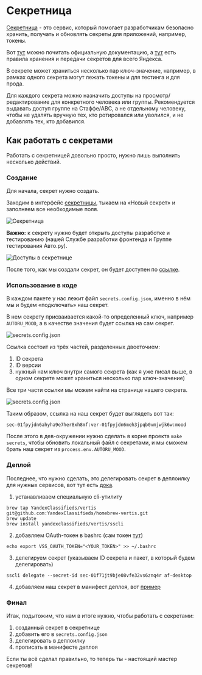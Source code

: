 # Секретница

[Секретница](https://yav.yandex-team.ru/) - это сервис, который помогает разработчикам безопасно хранить, получать и обновлять секреты для приложений, например, токены.

Вот [тут](https://vault-api.passport.yandex.net/docs/) можно почитать официальную документацию, а [тут](https://wiki.yandex-team.ru/security/secrets/) есть правила хранения и передачи секретов для всего Яндекса.

В секрете может храниться несколько пар ключ-значение, например, в рамках одного секрета могут лежать токены и для тестинга и для прода.

Для каждого секрета можно назначить доступы на просмотр/редактирование для конкретного человека или группы. Рекомендуется выдавать доступ группе на Стаффе/ABC, а не отдельному человеку, чтобы не удалять вручную тех, кто ротировался или уволился, и не добавлять тех, кто добавился.

## Как работать с секретами

Работать с секретницей довольно просто, нужно лишь выполнить несколько действий.

### Создание

Для начала, секрет нужно создать.

Заходим в интерфейс [секретницы](https://yav.yandex-team.ru/), тыкаем на «Новый секрет» и заполняем все необходимые поля.

![Секретница](./img/secrets/1.png)

**Важно:** к секрету нужно будет открыть доступы разработке и тестированию (нашей Службе разработки фронтенда и Группе тестирования Авто.ру).

![Доступы в секретнице](./img/secrets/2.png)

После того, как мы создали секрет, он будет доступен по [ссылке](https://yav.yandex-team.ru/secret/sec-01fpyjdn6ahyha9e7her8xh8mf).

### Использование в коде

В каждом пакете у нас лежит файл `secrets.config.json`, именно в нём мы и будем «подключать» наш секрет.

В нем секрету присваивается какой-то определенный ключ, например `AUTORU_MOOD`, а в качестве значения будет ссылка на сам секрет.

![secrets.config.json](./img/secrets/3.png)

Ссылка состоит из трёх частей, разделенных двоеточием:
1) ID секрета
2) ID версии
3) нужный нам ключ внутри самого секрета (как я уже писал выше, в одном секрете может храниться несколько пар ключ-значение)

Все три части ссылки мы можем найти на странице нашего секрета.

![secrets.config.json](./img/secrets/4.png)

Таким образом, ссылка на наш секрет будет выглядеть вот так:

`sec-01fpyjdn6ahyha9e7her8xh8mf:ver-01fpyjdn6meh3jpqb0vmjwjk6w:mood`

После этого в дев-окружении нужно сделать в корне проекта `make secrets`, чтобы обновить локальный файл с секретами, и мы сможем брать наш секрет из `process.env.AUTORU_MOOD`.

### Деплой

Последнее, что нужно сделать, это делегировать секрет в деплоилку для нужных сервисов, вот тут есть [дока](https://docs.yandex-team.ru/classifieds-infra/deploy/secret).

1) устанавливаем специальную cli-утилиту
```
brew tap YandexClassifieds/vertis git@github.com:YandexClassifieds/homebrew-vertis.git
brew update
brew install yandexclassifieds/vertis/sscli
```

2) добавляем OAuth-токен в bashrc (сам токен [тут](http://oauth.yandex-team.ru/authorize?response_type=token&client_id=f33f3a3b3fbe4f28a870ac070d60e681))

```
echo export VSS_OAUTH_TOKEN="<YOUR_TOKEN>" >> ~/.bashrc
```

3) делегируем секрет (указываем ID секрета и пакет, в который будем делегировать)
```
sscli delegate --secret-id sec-01f71jt9bje08vfe32vs6znq4r af-desktop
```

4) добавляем наш секрет в манифест деплоя, вот [пример](https://a.yandex-team.ru/arcadia/classifieds/services/pull/5900)

### Финал

Итак, подытожим, что нам в итоге нужно, чтобы работать с секретами:
1) созданный секрет в секретнице
2) добавить его в `secrets.config.json`
3) делегировать в деплоилку
4) прописать в манифесте деплоя

Если ты всё сделал правильно, то теперь ты - настоящий мастер секретов!
